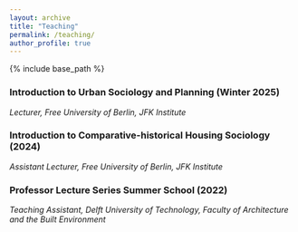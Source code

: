 ```yaml
---
layout: archive
title: "Teaching"
permalink: /teaching/
author_profile: true
---
```


{% include base_path %}

### Introduction to Urban Sociology and Planning (Winter 2025)  
*Lecturer, Free University of Berlin, JFK Institute*  

### Introduction to Comparative-historical Housing Sociology (2024)  
*Assistant  Lecturer, Free University of Berlin, JFK Institute*  

### Professor Lecture Series Summer School (2022)  
*Teaching Assistant, Delft University of Technology, Faculty of Architecture and the Built Environment*  
